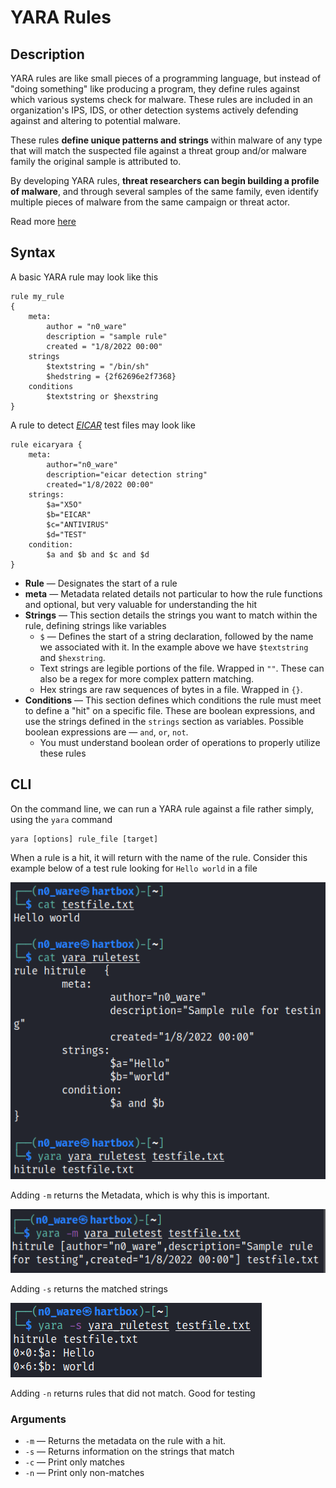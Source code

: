 # YARA Rules
## Description
YARA rules are like small pieces of a programming language, but instead of "doing something" like producing a program, they define rules against which various systems check for malware. These rules are included in an organization's IPS, IDS, or other detection systems actively defending against and altering to potential malware. 

These rules **define unique patterns and strings** within malware of any type that will match the suspected file against a threat group and/or malware family the original sample is attributed to. 

By developing YARA rules, **threat researchers can begin building a profile of malware**, and through several samples of the same family, even identify multiple pieces of malware from the same campaign or threat actor. 

Read more [here](https://blog.malwarebytes.com/security-world/technology/2017/09/explained-yara-rules/)


## Syntax
A basic YARA rule may look like this
```
rule my_rule
{
	meta:
		author = "n0_ware"
		description = "sample rule"
		created = "1/8/2022 00:00"
	strings
		$textstring = "/bin/sh"
		$hedstring = {2f62696e2f7368}
	conditions
		$textstring or $hexstring
}
```

A rule to detect *[EICAR](https://www.eicar.org/?page_id=3950)*  test files may look like
```
rule eicaryara {    
	meta:      
		author="n0_ware"      
		description="eicar detection string"
		created="1/8/2022 00:00"
	strings:      
		$a="X5O"      
		$b="EICAR"      
		$c="ANTIVIRUS"      
		$d="TEST"    
	condition:      
		$a and $b and $c and $d  
}
```
- **Rule** &mdash; Designates the start of a rule
- **meta** &mdash; Metadata related details not particular to how the rule functions and optional, but very valuable for understanding the hit
- **Strings** &mdash; This section details the strings you want to match within the rule, defining strings like variables
	- `$` &mdash; Defines the start of a string declaration, followed by the name we associated with it. In the example above we have `$textstring` and `$hexstring`. 
	- Text strings are legible portions of the file. Wrapped in `""`. These can also be a regex for more complex pattern matching. 
	- Hex strings are raw sequences of bytes in a file. Wrapped in `{}`.
- **Conditions** &mdash; This section defines which conditions the rule must meet to define a "hit" on a specific file. These are boolean expressions, and use the strings defined in the `strings` section as variables. Possible boolean expressions are &mdash; `and`, `or`, `not`. 
	- You must understand boolean order of operations to properly utilize these rules

## CLI
On the command line, we can run a YARA rule against a file rather simply, using the `yara` command

```
yara [options] rule_file [target]
```

When a rule is a hit, it will return with the name of the rule. Consider this example below of a test rule looking for `Hello world` in a file

![Test File Hit](concepts_photos/YARA-Rules-Testing.png)

Adding `-m` returns the Metadata, which is why this is important.

![Metadata Returned](concepts_photos/YARA-Rules-Testing-Meatdata.png)

Adding `-s` returns the matched strings

![Matched Strings](concepts_photos/YARA-Rules-Testing-Matched-Strings.png)

Adding `-n` returns rules that did not match. Good for testing
### Arguments
- `-m` &mdash; Returns the metadata on the rule with a hit. 
- `-s` &mdash; Returns information on the strings that match
- `-c` &mdash; Print only matches
- `-n` &mdash; Print only non-matches
 
